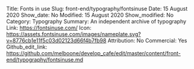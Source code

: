 Title: Fonts in use
Slug: front-end/typography/fontsinuse
Date: 15 August 2020
Show_date: No
Modified: 15 August 2020
Show_modified: No
Category: Typography
Summary: An independent archive of typography
Link: https://fontsinuse.com/
Icon: https://assets.fontsinuse.com/images/nameplate.svg?v=8776cb1e11f5c03d02123d66f4b7fb98
Attribution: No
Commercial: Yes
Github_edit_link: https://github.com/melboone/develop_cafe/edit/master/content/front-end/typography/fontsinuse.md